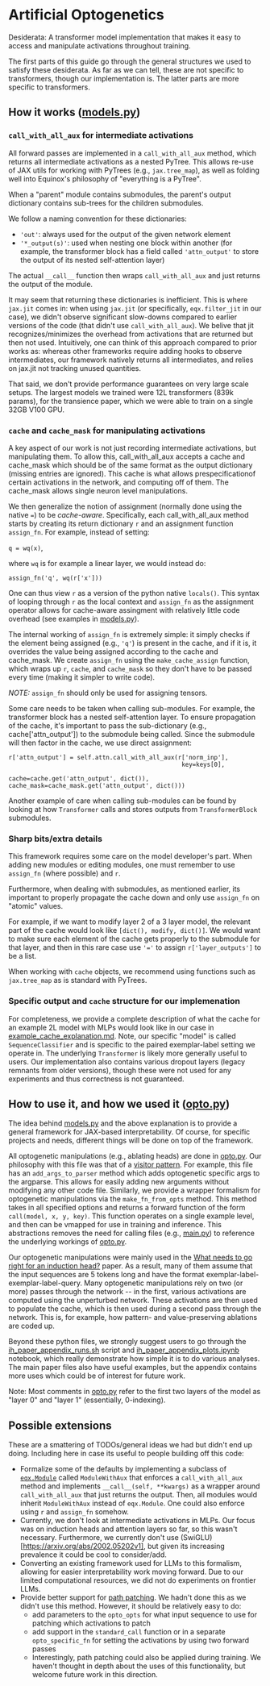 # Artificial Optogenetics

Desiderata: A transformer model implementation that makes it easy to access and manipulate activations throughout training.

The first parts of this guide go through the general structures we used to satisfy these desiderata. As far as we can tell, these are not specific to transformers, though our implementation is. The latter parts are more specific to transformers. 

## How it works ([models.py](models.py))

### `call_with_all_aux` for intermediate activations

All forward passes are implemented in a `call_with_all_aux` method, which returns all intermediate activations as a nested PyTree. This allows re-use of JAX utils for working with PyTrees (e.g., `jax.tree_map`), as well as folding well into Equinox's philosophy of "everything is a PyTree".

When a "parent" module contains submodules, the parent's output dictionary contains sub-trees for the children submodules.

We follow a naming convention for these dictionaries:
- `'out'`: always used for the output of the given network element
- `'*_output(s)'`: used when nesting one block within another (for example, the transformer block has a field called `'attn_output'` to store the output of its nested self-attention layer)

The actual `__call__` function then wraps `call_with_all_aux` and just returns the output of the module.

It may seem that returning these dictionaries is inefficient. This is where `jax.jit` comes in: when using `jax.jit` (or specifically, `eqx.filter_jit` in our case), we didn't observe significant slow-downs compared to earlier versions of the code (that didn't use `call_with_all_aux`). We belive that jit recognizes/minimizes the overhead from activations that are returned but then not used. Intuitively, one can think of this approach compared to prior works as: whereas other frameworks require adding hooks to observe intermediates, our framework natively returns all intermediates, and relies on jax.jit not tracking unused quantities.

That said, we don't provide performance guarantees on very large scale setups. The largest models we trained were 12L transformers (839k params), for the transience paper, which we were able to train on a single 32GB V100 GPU. 

### `cache` and `cache_mask` for manipulating activations

A key aspect of our work is not just recording intermediate activations, but
manipulating them. To allow this, call_with_all_aux accepts a cache and cache_mask
which should be of the same format as the output dictionary (missing entries are ignored).
This cache is what allows prespecificationof certain activations in the network, and 
computing off of them. The cache_mask allows single neuron level manipulations.

We then generalize the notion of assignment (normally done using the native `=`) to be *cache-aware*. Specifically, each call_with_all_aux method starts by creating its return dictionary `r` and an assignment function `assign_fn`. For example, instead of setting:

`q = wq(x)`,

where `wq` is for example a linear layer, we would instead do:

`assign_fn('q', wq(r['x']))`

One can thus view `r` as a version of the python native `locals()`. This syntax of looping through `r` as the local context and `assign_fn` as the assignment operator allows for cache-aware assingment with relatively little code overhead (see examples in [models.py](models.py)). 

The internal working of `assign_fn` is extremely simple: it simply checks if the element being assigned (e.g., `'q'`) is present in the cache, and if it is, it overrides the value being assigned according to the cache and cache_mask. We create `assign_fn` using the `make_cache_assign` function, which wraps up `r`, `cache`, and `cache_mask` so they don't have to be passed every time (making it simpler to write code).

*NOTE:* `assign_fn` should only be used for assigning tensors.

Some care needs to be taken when calling sub-modules. For example, the transformer block has a nested self-attention layer. To ensure propagation of the cache, it's important to pass the sub-dictionary (e.g., cache['attn_output']) to the submodule being called. Since the submodule will then factor in the cache, we use direct assignment: 

```
r['attn_output'] = self.attn.call_with_all_aux(r['norm_inp'], 
												key=keys[0], 
												cache=cache.get('attn_output', dict()), cache_mask=cache_mask.get('attn_output', dict()))
```

Another example of care when calling sub-modules can be found by looking at how `Transformer` calls and stores outputs from `TransformerBlock` submodules. 

### Sharp bits/extra details

This framework requires some care on the model developer's part. When adding new modules or editing modules,
one must remember to use `assign_fn` (where possible) and `r`. 

Furthermore, when dealing with submodules, as mentioned earlier, its important to properly propagate the cache down and only use `assign_fn` on "atomic" values. 

For example, if we want to modify layer 2 of a 3 layer model, the relevant part of the cache would look like `[dict(), modify, dict()]`. We would want to make sure each element of the cache gets properly to the submodule for that layer, and then in this rare case use `'='` to assign `r['layer_outputs']` to be a list.

When working with `cache` objects, we recommend using functions such as `jax.tree_map` as is standard with PyTrees.

### Specific output and `cache` structure for our implemenation

For completeness, we provide a complete description of what the cache for an example 2L model with MLPs would look like in our case in [example_cache_explanation.md](example_cache_explanation.md). Note, our specific "model" is called `SequenceClassifier` and is specific to the paired exemplar-label setting we operate in. The underlying `Transformer` is likely more generally useful to users. Our implementation also contains various dropout layers (legacy remnants from older versions), though these were not used for any experiments and thus correctness is not guaranteed.

## How to use it, and how we used it ([opto.py](opto.py))

The idea behind [models.py](models.py) and the above explanation is to provide a general framework for JAX-based interpretability. Of course, for specific projects and needs, different things will be done on top of the framework.

All optogenetic manipulations (e.g., ablating heads) are done in [opto.py](opto.py). Our philosophy with this file was that of a [visitor pattern](https://web.mit.edu/6.031/www/sp22/classes/27-little-languages-2/). For example, this file has an `add_args_to_parser` method which adds optogenetic specific args to the argparse. This allows for easily adding new arguments without modifying any other code file. Similarly, we provide a wrapper formalism for optogenetic manipulations via the `make_fn_from_opts` method. This method takes in all specified options and returns a forward function of the form `call(model, x, y, key)`. This function operates on a single example level, and then can be vmapped for use in training and inference. This abstractions removes the need for calling files (e.g., [main.py](main.py)) to reference the underlying workings of [opto.py](opto.py).

Our optogenetic manipulations were mainly used in the [What needs to go right for an induction head?](https://arxiv.org/abs/2404.07129) paper. As a result, many of them assume that the input sequences are 5 tokens long and have the format exemplar-label-exemplar-label-query. Many optogenetic manipulations rely on two (or more) passes through the network -- in the first, various activations are computed using the unperturbed network. These activations are then used to populate the cache, which is then used during a second pass through the network. This is, for example, how pattern- and value-preserving ablations are coded up.

Beyond these python files, we strongly suggest users to go through the [ih_paper_appendix_runs.sh](ih_paper_appendix_runs.sh) script and [ih_paper_appendix_plots.ipynb](ih_paper_appendix_plots.ipynb) notebook, which really demonstrate how simple it is to do various analyses. The main paper files also have useful examples, but the appendix contains more uses which could be of interest for future work.

Note: Most comments in [opto.py](opto.py) refer to the first two layers of the model as "layer 0" and "layer 1" (essentially, 0-indexing).

## Possible extensions

These are a smattering of TODOs/general ideas we had but didn't end up doing. Including here
in case its useful to people building off this code:
- Formalize some of the defaults by implementing a subclass of [`eqx.Module`](https://docs.kidger.site/equinox/api/module/module/) called `ModuleWithAux` that enforces a `call_with_all_aux` method and implements `__call__(self, **kwargs)` as a wrapper around `call_with_all_aux` that just returns the output. Then, all modules would inherit `ModuleWithAux` instead of `eqx.Module`. One could also enforce using `r` and `assign_fn` somehow.
- Currently, we don't look at intermediate activations in MLPs. Our focus was on induction heads and attention layers so far, so this wasn't necessary. Furthermore, we currently don't use (SwiGLU)[https://arxiv.org/abs/2002.05202v1], but given its increasing prevalence it could be cool to consider/add.
- Converting an existing framework used for LLMs to this formalism, allowing for easier interpretability work moving forward. Due to our limited computational resources, we did not do experiments on frontier LLMs.
- Provide better support for [path patching](https://arxiv.org/abs/2304.05969). We hadn't done this as we didn't use this method. However, it should be relatively easy to do:
	- add parameters to the `opto_opts` for what input sequence to use for patching which activations to patch
	- add support in the `standard_call` function or in a separate `opto_specific_fn` for setting the activations by using two forward passes
	- Interestingly, path patching could also be applied during training. We haven't thought in depth about the uses of this functionality, but welcome future work in this direction.

